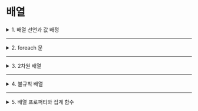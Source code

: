 # 배열

<details>
<summary>1. 배열 선언과 값 배정</summary>
<div markdown="1">       

* **배열(array)** 은 하나의 자료가 아닌 '일련의 자료'를 저장하기 위해 사용하는 자료구조임
* 즉, 같은 자료형을 가지는 여러 변수들의 집합을 뜻함
* 배열이 일반 변수와 다른 점
  * 배열을 선언하는 방법이 클래스의 인스턴스를 만들 때처럼 `new 키워드`를 사용한다는 점
    >자료형 [ ] 배열명 = new 자료형[크기];
* 배열에 값을 저장하는 방법
  * 원하는 값을 원하는 장소에 저장하는 방식
    >int[] studentIDs = new int[5];
    >
    >studentIDs[0] = 55;
  * 일련의 자료를 한 번에 저장하는 방식
    >int[] studentIDs = new int[5] { 1, 2, 3, 4, 5 };
```C#
static void Main()
{
  //배열의 선언
  int[] evenNums = new int[10];

  for(int x = 0; x < 10; x++)
  {
    //배열에 데이터 입력(저장)
    evenNums[x] = x * 2;

    //배열에 저장된 데이터 출력
    Console.WriteLine("You just saved {0}", evenNums[x]);
  }
}
```
```C#
static void Main()
{
  //배열의 선언과 초기값 배정
  int[] myIntegers = new int[5] { 1, 2, 3, 4, 5 };

  for(int i = 0; i< 5; i++)
  {
    //배열에 저장된 데이터 출력
    Console.WriteLine("Saved number is {0}", myIntegers[i]);
  }

  for(int i = 0; i < 5; i++)
  {
    //사용자 입력을 배열에 저장
    Console.Write("Give me any integer: ");
    myIntegers[i] = Convert.ToInt32(Console.ReadLine());
  }

  for(int i = 0 ; i < 5; i++)
  {
    //배열에 저장된 데이터 출력
    Console.WriteLine("The number you just saved is {0}", myIntegers[i]);
  }
}
```
</div>
</details>

___

<details>
<summary>2. foreach 문</summary>
<div markdown="1">       

</div>
</details>

___

<details>
<summary>3. 2차원 배열</summary>
<div markdown="1">       

</div>
</details>

___

<details>
<summary>4. 불규칙 배열</summary>
<div markdown="1">       

</div>
</details>

___

<details>
<summary>5. 배열 프로퍼티와 집계 함수</summary>
<div markdown="1">       

</div>
</details>
